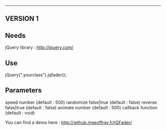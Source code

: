 ---------
VERSION 1
---------


Needs
-----
jQuery library : http://jquery.com/

	
Use
---
jQuery(".yourclass").jqfader();


Parameters
----------
speed		number 			(default : 500)
randomize	false|true		(default : false)
reverse		false|true		(default : false)
animate		number			(default : 500)
callback	function		(default : void)


You can find a demo here : http://github.mgeoffray.fr/jQFader/
